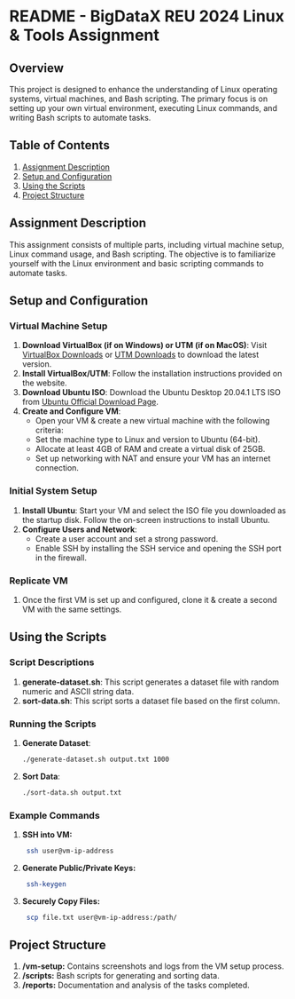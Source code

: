 # README - BigDataX REU 2024 Linux & Tools Assignment

## Overview
This project is designed to enhance the understanding of Linux operating systems, virtual machines, and Bash scripting. The primary focus is on setting up your own virtual environment, executing Linux commands, and writing Bash scripts to automate tasks.

## Table of Contents
1. [Assignment Description](#assignment-description)
2. [Setup and Configuration](#setup-and-configuration)
3. [Using the Scripts](#using-the-scripts)
4. [Project Structure](#project-structure)

## Assignment Description
This assignment consists of multiple parts, including virtual machine setup, Linux command usage, and Bash scripting. The objective is to familiarize yourself with the Linux environment and basic scripting commands to automate tasks.

## Setup and Configuration
### Virtual Machine Setup
1. **Download VirtualBox (if on Windows) or UTM (if on MacOS)**: Visit [VirtualBox Downloads](https://www.virtualbox.org/wiki/Downloads) or [UTM Downloads](https://mac.getutm.app/) to download the latest version.
2. **Install VirtualBox/UTM**: Follow the installation instructions provided on the website.
3. **Download Ubuntu ISO**: Download the Ubuntu Desktop 20.04.1 LTS ISO from [Ubuntu Official Download Page](https://ubuntu.com/download/desktop).
4. **Create and Configure VM**:
   - Open your VM & create a new virtual machine with the following criteria:
   - Set the machine type to Linux and version to Ubuntu (64-bit).
   - Allocate at least 4GB of RAM and create a virtual disk of 25GB.
   - Set up networking with NAT and ensure your VM has an internet connection.

### Initial System Setup
1. **Install Ubuntu**: Start your VM and select the ISO file you downloaded as the startup disk. Follow the on-screen instructions to install Ubuntu.
2. **Configure Users and Network**:
   - Create a user account and set a strong password.
   - Enable SSH by installing the SSH service and opening the SSH port in the firewall.

### Replicate VM
1. Once the first VM is set up and configured, clone it & create a second VM with the same settings.

## Using the Scripts
### Script Descriptions
1. **generate-dataset.sh**: This script generates a dataset file with random numeric and ASCII string data.
2. **sort-data.sh**: This script sorts a dataset file based on the first column.

### Running the Scripts
1. **Generate Dataset**:
   ```bash
   ./generate-dataset.sh output.txt 1000
2. **Sort Data**:
   ```bash
   ./sort-data.sh output.txt

### Example Commands
1. **SSH into VM:**
   ```bash
    ssh user@vm-ip-address
3. **Generate Public/Private Keys:**
   ```bash
    ssh-keygen
5. **Securely Copy Files:**
   ```bash
    scp file.txt user@vm-ip-address:/path/

## Project Structure
1. **/vm-setup:**
    Contains screenshots and logs from the VM setup process.
2. **/scripts:**
    Bash scripts for generating and sorting data.
3. **/reports:**
    Documentation and analysis of the tasks completed.
